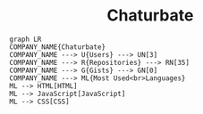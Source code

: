 <h1 align="center">Chaturbate</h1>

```mermaid
graph LR
COMPANY_NAME{Chaturbate}
COMPANY_NAME ---> U{Users} ---> UN[3]
COMPANY_NAME ---> R{Repositories} ---> RN[35]
COMPANY_NAME ---> G{Gists} ---> GN[0]
COMPANY_NAME ---> ML{Most Used<br>Languages}
ML --> HTML[HTML]
ML --> JavaScript[JavaScript]
ML --> CSS[CSS]
```
